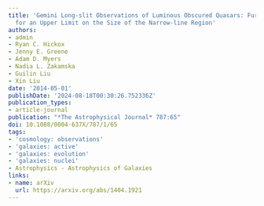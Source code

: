 ```yaml
---
title: 'Gemini Long-slit Observations of Luminous Obscured Quasars: Further Evidence
  for an Upper Limit on the Size of the Narrow-line Region'
authors:
- admin
- Ryan C. Hickox
- Jenny E. Greene
- Adam D. Myers
- Nadia L. Zakamska
- Guilin Liu
- Xin Liu
date: '2014-05-01'
publishDate: '2024-08-18T00:30:26.752336Z'
publication_types:
- article-journal
publication: "*The Astrophysical Journal* 787:65"
doi: 10.1088/0004-637X/787/1/65
tags:
- 'cosmology: observations'
- 'galaxies: active'
- 'galaxies: evolution'
- 'galaxies: nuclei'
- Astrophysics - Astrophysics of Galaxies
links:
- name: arXiv
  url: https://arxiv.org/abs/1404.1921
---
```

